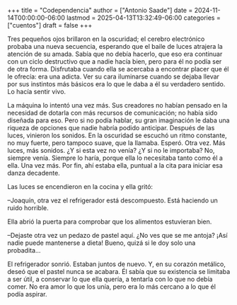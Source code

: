 +++
title = "Codependencia"
author = ["Antonio Saade"]
date = 2024-11-14T00:00:00-06:00
lastmod = 2025-04-13T13:32:49-06:00
categories = ["cuentos"]
draft = false
+++

Tres pequeños ojos brillaron en la oscuridad; el cerebro electrónico probaba una nueva secuencia, esperando que el baile de luces atrajera la atención de su amada. Sabía que no debía hacerlo, que eso era continuar con un ciclo destructivo que a nadie hacía bien, pero para él no podía ser de otra forma. Disfrutaba cuando ella se acercaba a encontrar placer que él le ofrecía: era una adicta. Ver su cara iluminarse cuando se dejaba llevar por sus instintos más básicos era lo que le daba a él su verdadero sentido. Lo hacía sentir vivo.

La máquina lo intentó una vez más. Sus creadores no habían pensado en la necesidad de dotarla con más recursos de comunicación; no había sido diseñada para eso. Pero si no podía hablar, su gran imaginación le daba una riqueza de opciones que nadie habría podido anticipar. Después de las luces, vinieron los sonidos. En la oscuridad se escuchó un ritmo constante, no muy fuerte, pero tampoco suave, que la llamaba. Esperó. Otra vez. Más luces, más sonidos. ¿Y si esta vez no venía? ¿Y si no le importaba? No, siempre venía. Siempre lo haría, porque ella lo necesitaba tanto como él a ella. Una vez más. Por fin, ahí estaba ella, puntual a la cita para iniciar esa danza decadente.

Las luces se encendieron en la cocina y ella gritó:

–Joaquín, otra vez el refrigerador está descompuesto. Está haciendo un ruido horrible.

Ella abrió la puerta para comprobar que los alimentos estuvieran bien.

–Dejaste otra vez un pedazo de pastel aquí. ¿No ves que se me antoja? ¡Así nadie puede mantenerse a dieta! Bueno, quizá si le doy solo una probadita...

El refrigerador sonrió. Estaban juntos de nuevo. Y, en su corazón metálico, deseó que el pastel nunca se acabara. Él sabía que su existencia se limitaba a ser útil, a conservar lo que ella quería, a tentarla con lo que no debía comer. No era amor lo que los unía, pero era lo más cercano a lo que él podía aspirar.
